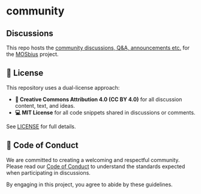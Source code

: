 # community
## Discussions
This repo hosts the [community discussions, Q&A, announcements etc.](https://github.com/mosbiuschip/community/discussions) for the [MOSbius](https://mosbius.org) project. 

## 📜 License

This repository uses a dual-license approach:

- **📝 Creative Commons Attribution 4.0 (CC BY 4.0)** for all discussion content, text, and ideas.  
- **💻 MIT License** for all code snippets shared in discussions or comments.

See [LICENSE](./LICENSE) for full details.

## 🤝 Code of Conduct

We are committed to creating a welcoming and respectful community.  
Please read our [Code of Conduct](./CODE_OF_CONDUCT.md) to understand the standards expected when participating in discussions.

By engaging in this project, you agree to abide by these guidelines.


